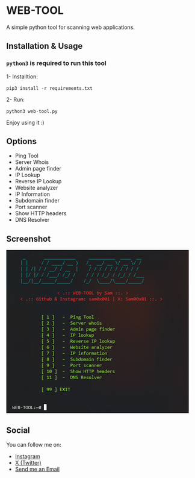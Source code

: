 # WEB-TOOL
A simple python tool for scanning web applications.

## Installation & Usage
### `python3` is required to run this tool
1- Installtion:
```
pip3 install -r requirements.txt
```
2- Run:
```
python3 web-tool.py
```
Enjoy using it :)

## Options
- Ping Tool
- Server Whois
- Admin page finder
- IP Lookup
- Reverse IP Lookup
- Website analyzer
- IP Information
- Subdomain finder
- Port scanner
- Show HTTP headers
- DNS Resolver

## Screenshot
<img src="screenshot.png" alt="WEB-TOOL pic" />

## Social
You can follow me on:
- <a href="https://instagram.com/sam0x001"> Instagram </a>
- <a href="https://x.com/sam00x01"> X (Twitter) </a>
- <a href="mailto:saminium@duck.com"> Send me an Email </a>
